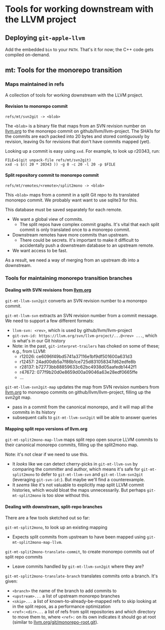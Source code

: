 # Tools for working downstream with the LLVM project

## Deploying `git-apple-llvm`

Add the embedded `bin` to your `PATH`.  That's it for now; the C++ code gets
compiled on-demand.

## mt: Tools for the monorepo transition

### Maps maintained in refs

A collection of tools for working downstream with the LLVM project.

#### Revision to monorepo commit

```
refs/mt/svn2git -> <blob>
```

The `<blob>` is a binary file that maps from an SVN revision number on
[llvm.org](http://llvm.org/) to the monorepo commit on
github/llvm/llvm-project.  The SHA1s for the commits are each packed into 20
bytes and stored contiguously by revision, leaving 0s for revisions that don't
have commits mapped (yet).

Looking up a commit is easy using `xxd`.  For example, to look up r20343, run:

```
FILE=$(git unpack-file refs/mt/svn2git)
xxd -s $(( 20 * 20343 )) -g 0 -c 20 -l 20 -p $FILE
```

#### Split repository commit to monorepo commit

```
refs/mt/remotes/<remote>/split2mono -> <blob>
```

This `<blob>` maps from a commit in a split Git repo to its translated
monorepo commit.  We probably want want to use sqlite3 for this.

This database must be saved separately for each remote.

- We want a global view of commits.
    - The split repos have complex commit graphs.  It's vital that each
      split commit is only translated once to a monorepo commit.
- Downstream remotes have more commits than upstream.
    - There could be secrets.  It's important to make it difficult to
      accidentally push a downstream database to an upstream remote.
- We want access to be fast.

As a result, we need a way of merging from an upstream db into a
downstream.

### Tools for maintaining monorepo transition branches

#### Dealing with SVN revisions from [llvm.org](http://llvm.org/)

`git-mt-llvm-svn2git` converts an SVN revision number to a monorepo commit.

`git-mt-llvm-svn` extracts an SVN revision number from a commit
message.  We need to support a few different formats:

- `llvm-svn: <rev>`, which is used by github/llvm/llvm-project
- `git-svn-id: https://llvm.org/svn/llvm-project/...@<rev> ...`,
  which is what's in our Git history
- Note: in the past, `git-interpret-trailers` has choked on some of
  these; e.g., from LLVM:
    - r12026: ce6096f49bd5741a37116e1bf9df501600a631d3
    - r12457: 24ad00db5a7f86b1ce725d831058347d62edfe8b
    - r28137: b72773bb88859633c62bc4938d05aafedb1442f1
    - r47672: 077f9b20d0e8659d00a09046a63e28edf0665ffe
    - ...

`git-mt-llvm-svn2git-map` updates the map from SVN revision numbers
from [llvm.org](http://llvm.org/) to monorepo commits on
github/llvm/llvm-project, filling up the svn2git map.

- pass in a commit from the canonical monorepo, and it will map all
  the commits in its history
- subsequent calls to `git-mt-llvm-svn2git` will be able to answer queries

#### Mapping split repo versions of llvm.org

`git-mt-split2mono-map-llvm` maps split repo open source LLVM commits to their
canonical monorepo commits, filling up the split2mono map.

Note: it's not clear if we need to use this.

- It *looks* like we can detect cherry-picks in `git-mt-llvm-svn` by comparing
  the committer and author, which means it's safe for `git-mt-split2mono` to
  defer to `git-mt-llvm-svn` and `git-mt-llvm-svn2git` (leveraging
  `git-svn-id:`).  But maybe we'll find a counterexample.
- It *seems* like it's not valuable to explicitly map split LLVM commit
  histories, which would bloat the maps unnecessarily.  But perhaps
  `git-mt-split2mono` is too slow without this.

#### Dealing with downstream, split-repo branches

There are a few tools sketched out so far:

`git-mt-split2mono`, to look up an existing mapping

- Expects split commits from upstream to have been mapped using
  `git-mt-split2mono-map-llvm`.

`git-mt-split2mono-translate-commit`, to create monorepo commits out of split
repo commits

- Leave commits handled by `git-mt-llvm-svn2git` where they are?

`git-mt-split2mono-translate-branch` translates commits onto a branch.
It's given:

- `<branch>` the name of the branch to add commits to
- `<upstream>...` a list of upstream monorepo branches
- `<skip>...` a list of known-to-already-be-mapped refs to skip looking
  at in the split repos, as a performance optimization
- `<ref>:<dir>...` a list of refs from split repositories and which
  directory to move them to, where `<ref>:` on its own indicates it
  should go at root (similar to
  [llvm.org/git/monorepo-root.git](http://git.llvm.org/git/monorepo-root.git)).
